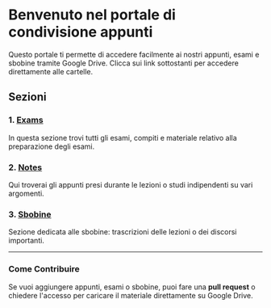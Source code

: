 # Benvenuto nel portale di condivisione appunti

Questo portale ti permette di accedere facilmente ai nostri appunti, esami e sbobine tramite Google Drive. Clicca sui link sottostanti per accedere direttamente alle cartelle.

## Sezioni

### 1. [Exams](https://drive.google.com/drive/folders/1nLxWUeeu2ROCCrLfPt1iBiXluKvRKYzr?usp=sharing)
In questa sezione trovi tutti gli esami, compiti e materiale relativo alla preparazione degli esami.

### 2. [Notes](https://drive.google.com/drive/folders/1SanBvwN3mDbkVrPYLAPEvS58CaqI9x0w?usp=sharing)
Qui troverai gli appunti presi durante le lezioni o studi indipendenti su vari argomenti.

### 3. [Sbobine](https://drive.google.com/drive/folders/TUO_LINK_SBOBINE)
Sezione dedicata alle sbobine: trascrizioni delle lezioni o dei discorsi importanti.

---

### Come Contribuire

Se vuoi aggiungere appunti, esami o sbobine, puoi fare una **pull request** o chiedere l'accesso per caricare il materiale direttamente su Google Drive.
